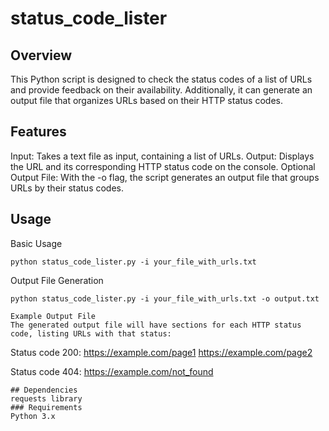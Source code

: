 # status_code_lister

## Overview
This Python script is designed to check the status codes of a list of URLs and provide feedback on their availability. Additionally, it can generate an output file that organizes URLs based on their HTTP status codes.

## Features
Input: Takes a text file as input, containing a list of URLs.
Output: Displays the URL and its corresponding HTTP status code on the console.
Optional Output File: With the -o flag, the script generates an output file that groups URLs by their status codes.

## Usage
Basic Usage
```
python status_code_lister.py -i your_file_with_urls.txt
```
Output File Generation
```
python status_code_lister.py -i your_file_with_urls.txt -o output.txt

Example Output File
The generated output file will have sections for each HTTP status code, listing URLs with that status:
```
Status code 200:
https://example.com/page1
https://example.com/page2

Status code 404:
https://example.com/not_found
```
## Dependencies
requests library
### Requirements
Python 3.x

